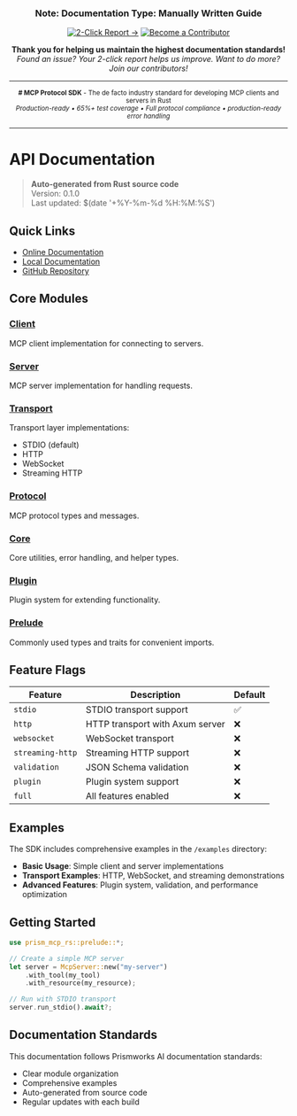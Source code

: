 <!-- 
═══════════════════════════════════════════════════════════════
## DOCUMENTATION METADATA
═══════════════════════════════════════════════════════════════
Type: User Guide (Manually Written)
Path: docs/api/README.md
Last Updated: 2025-08-11 12:22:37 UTC
Hash: 1b3fe660
Repository: https://github.com/prismworks-ai/mcp-protocol-sdk
═══════════════════════════════════════════════════════════════
-->

<div align="center">

### Note: Documentation Type: **Manually Written Guide**

[![2-Click Report →](https://img.shields.io/badge/2--Click%20Report%20→-red?style=for-the-badge)](https://github.com/prismworks-ai/mcp-protocol-sdk/issues/new?title=%23%23+Documentation+Issue%3A+README.md&labels=documentation%2Cgood+first+issue&body=%3C%21--+Thank+you+for+helping+us+improve%21+Your+report+helps+maintain+our+high+documentation+standards.+--%3E%0A%0A%23%23%23+%F0%9F%93%8D+Document+Details%0A-+%2A%2AFile%3A%2A%2A+%60docs%2Fapi%2FREADME.md%60%0A-+%2A%2AType%3A%2A%2A+Manually+Written%0A-+%2A%2AURL%3A%2A%2A+%5Bdocs%2Fapi%2FREADME.md%5D%28https%3A%2F%2Fgithub.com%2Fprismworks-ai%2Fmcp-protocol-sdk%2Fblob%2Fmain%2Fdocs%2Fapi%2FREADME.md%29%0A%0A%23%23%23+Bug%3A+Issue+Description%0A%3C%21--+Please+describe+what%27s+wrong+with+the+documentation+%28required%29+--%3E%0A%0A%0A%0A%23%23%23+Note%3A+Suggested+Fix+%28Optional%29%0A%3C%21--+If+you+know+how+to+fix+it%2C+please+share%21+--%3E%0A%0A%0A%0A---%0A%2AThank+you+for+helping+us+maintain+the+highest+documentation+standards%21+Thanks%2A%0A%2AThis+issue+was+created+using+the+2-click+reporting+system%2A)
[![Become a Contributor](https://img.shields.io/badge/Become%20a%20Contributor-blue?style=for-the-badge)](https://github.com/prismworks-ai/mcp-protocol-sdk/blob/main/CONTRIBUTING.md)

**Thank you for helping us maintain the highest documentation standards!**  
*Found an issue? Your 2-click report helps us improve. Want to do more? Join our contributors!*

</div>

---

<div align="center">
<sub>

**# MCP Protocol SDK** - The de facto industry standard for developing MCP clients and servers in Rust  
*Production-ready • 65%+ test coverage • Full protocol compliance • production-ready error handling*

</sub>
</div>

---

# API Documentation

> **Auto-generated from Rust source code**  
> Version: 0.1.0  
> Last updated: $(date '+%Y-%m-%d %H:%M:%S')

## Quick Links

- [Online Documentation](https://docs.rs/prism-mcp-rs)
- [Local Documentation](../../target/doc/prism_mcp_rs/index.html)
- [GitHub Repository](https://github.com/prismworks-ai/prism-mcp-rs)

## Core Modules

### [Client](./client.md)
MCP client implementation for connecting to servers.

### [Server](./server.md)
MCP server implementation for handling requests.

### [Transport](./transport.md)
Transport layer implementations:
- STDIO (default)
- HTTP
- WebSocket
- Streaming HTTP

### [Protocol](./protocol.md)
MCP protocol types and messages.

### [Core](./core.md)
Core utilities, error handling, and helper types.

### [Plugin](./plugin.md)
Plugin system for extending functionality.

### [Prelude](./prelude.md)
Commonly used types and traits for convenient imports.

## Feature Flags

| Feature | Description | Default |
|---------|-------------|--------|
| `stdio` | STDIO transport support | ✅ |
| `http` | HTTP transport with Axum server | ❌ |
| `websocket` | WebSocket transport | ❌ |
| `streaming-http` | Streaming HTTP support | ❌ |
| `validation` | JSON Schema validation | ❌ |
| `plugin` | Plugin system support | ❌ |
| `full` | All features enabled | ❌ |

## Examples

The SDK includes comprehensive examples in the `/examples` directory:

- **Basic Usage**: Simple client and server implementations
- **Transport Examples**: HTTP, WebSocket, and streaming demonstrations
- **Advanced Features**: Plugin system, validation, and performance optimization

## Getting Started

```rust
use prism_mcp_rs::prelude::*;

// Create a simple MCP server
let server = McpServer::new("my-server")
    .with_tool(my_tool)
    .with_resource(my_resource);

// Run with STDIO transport
server.run_stdio().await?;
```

## Documentation Standards

This documentation follows Prismworks AI documentation standards:
- Clear module organization
- Comprehensive examples
- Auto-generated from source code
- Regular updates with each build

